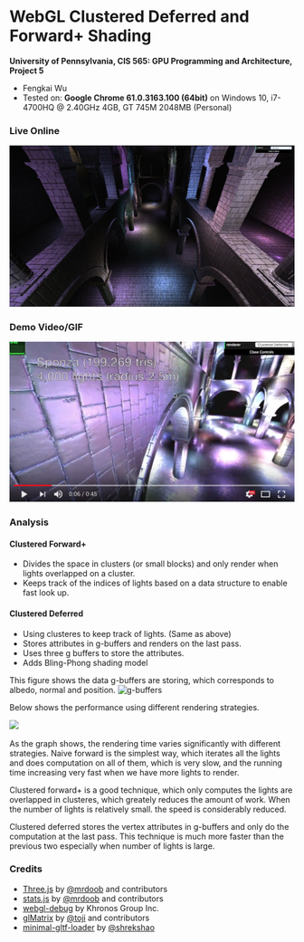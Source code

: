 WebGL Clustered Deferred and Forward+ Shading
======================

**University of Pennsylvania, CIS 565: GPU Programming and Architecture, Project 5**

* Fengkai Wu
* Tested on: **Google Chrome 61.0.3163.100 (64bit)** on
  Windows 10, i7-4700HQ @ 2.40GHz 4GB, GT 745M 2048MB (Personal)

### Live Online

[![](img/thumb.png)](http://TODO.github.io/Project5B-WebGL-Deferred-Shading)

### Demo Video/GIF

[![](img/video.png)](TODO)

### Analysis

#### Clustered Forward+
* Divides the space in clusters (or small blocks) and only render when lights overlapped on a cluster.
* Keeps track of the indices of lights based on a data structure to enable fast look up.

#### Clustered Deferred
* Using clusteres to keep track of lights. (Same as above)
* Stores attributes in g-buffers and renders on the last pass.
* Uses three g buffers to store the attributes.
* Adds Bling-Phong shading model

This figure shows the data g-buffers are storing, which corresponds to albedo, normal and position.
![g-buffers](https://github.com/wufk/Project5-WebGL-Clustered-Deferred-Forward-Plus/blob/master/img/gbuffers.png)

Below shows the performance using different rendering strategies.

![](https://github.com/wufk/Project5-WebGL-Clustered-Deferred-Forward-Plus/blob/master/img/numLights.PNG)

As the graph shows, the rendering time varies significantly with different strategies. Naive forward is the simplest way, which iterates all the lights and does computation on all of them, which is very slow, and the running time increasing very fast when we have more lights to render. 

Clustered forward+ is a good technique, which only computes the lights are overlapped in clusteres, which greately reduces the amount of work. When the number of lights is relatively small. the speed is considerably reduced. 

Clustered deferred stores the vertex attributes in g-buffers and only do the computation at the last pass. This technique is much more faster than the previous two especially when number of lights is large.


### Credits

* [Three.js](https://github.com/mrdoob/three.js) by [@mrdoob](https://github.com/mrdoob) and contributors
* [stats.js](https://github.com/mrdoob/stats.js) by [@mrdoob](https://github.com/mrdoob) and contributors
* [webgl-debug](https://github.com/KhronosGroup/WebGLDeveloperTools) by Khronos Group Inc.
* [glMatrix](https://github.com/toji/gl-matrix) by [@toji](https://github.com/toji) and contributors
* [minimal-gltf-loader](https://github.com/shrekshao/minimal-gltf-loader) by [@shrekshao](https://github.com/shrekshao)
